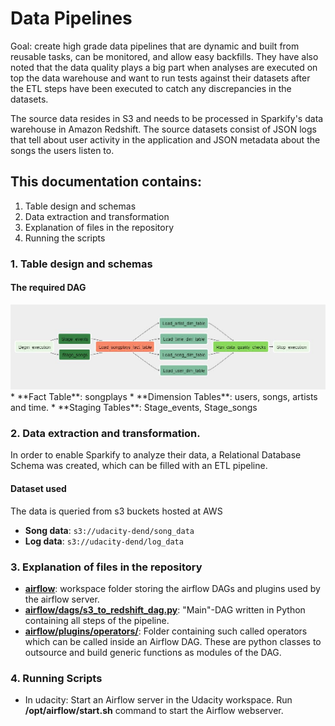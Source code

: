 # Data Pipelines

Goal: create high grade data pipelines that are dynamic and built from reusable tasks, can be monitored, and allow easy backfills. They have also noted that the data quality plays a big part when analyses are executed on top the data warehouse and want to run tests against their datasets after the ETL steps have been executed to catch any discrepancies in the datasets.

The source data resides in S3 and needs to be processed in Sparkify's data warehouse in Amazon Redshift. The source datasets consist of JSON logs that tell about user activity in the application and JSON metadata about the songs the users listen to.

## This documentation contains:

1. Table design and schemas
2. Data extraction and transformation
3. Explanation of files in the repository
4. Running the scripts

### 1. Table design and schemas
#### The required DAG

<img src="./images/airflow_dag.JPG?raw=true" width="800" />
* **Fact Table**: songplays
* **Dimension Tables**: users, songs, artists and time.
* **Staging Tables**: Stage_events, Stage_songs


### 2. Data extraction and transformation.

In order to enable Sparkify to analyze their data, a Relational Database Schema was created, which can be filled with an ETL pipeline.

#### Dataset used

The data is queried from s3 buckets hosted at AWS

* **Song data**: ```s3://udacity-dend/song_data```
* **Log data**: ```s3://udacity-dend/log_data```

### 3. Explanation of files in the repository

* **[airflow](airflow)**: workspace folder storing the airflow DAGs and plugins used by the airflow server.
* **[airflow/dags/s3_to_redshift_dag.py](airflow/dags/s3_to_redshift_dag.py)**: "Main"-DAG written in Python containing all steps of the pipeline.
* **[airflow/plugins/operators/](airflow/plugins/operators)**: Folder containing such called operators which can be called inside an Airflow DAG. These are python classes to outsource and build generic functions as modules of the DAG.

### 4. Running Scripts
- In udacity:  Start an Airflow server in the Udacity workspace. Run **/opt/airflow/start.sh**  command to start the Airflow webserver.